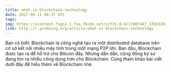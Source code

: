 ```yaml
---
title: what-is-blockchain-technology
date: 2017-04-11 08:37 UTC
tags:
img: https://scontent.fsgn2-1.fna.fbcdn.net/v/t31.0-8/17807447_1356328294435135_239929739714527817_o.png?oh=d9552fe8d85b0861f2f924c31f7e6d08&oe=59806E9F
link: http://r.grokking.org/article-what-is-blockchain-technology
---
```


Bạn có biết: Blockchain là công nghệ tạo ra một distributed database trên cơ sở kết nối nhiều máy tính trong một mạng P2P lớn. Ban đầu, Blockchain được tạo ra để hỗ trợ cho Bitcoin đấy. Nhưng dần dần, cộng đồng kỹ sư đang tìm ra nhiều công dụng hơn cho Blockchain. Cùng tham khảo bài viết dưới đây để hiểu thêm về Blockchain nhé. 